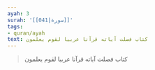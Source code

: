 ```yaml
---
ayah: 3
surah: '[[041|سورة]]'
tags:
- quran/ayah
text: كتاب فصلت آياته قرآنا عربيا لقوم يعلمون
---
```

> كتاب فصلت آياته قرآنا عربيا لقوم يعلمون
